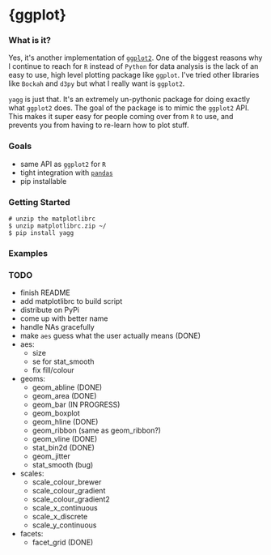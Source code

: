 # {ggplot}

### What is it?
Yes, it's another implementation of [`ggplot2`](https://github.com/hadley/ggplot2). One of the biggest reasons why I continue to reach for `R` instead of `Python` for data analysis is the lack of an easy to use, high level plotting package like `ggplot`. I've tried other libraries like `Bockah` and `d3py` but what I really want is `ggplot2`.

`yagg` is just that. It's an extremely un-pythonic package for doing exactly what `ggplot2` does. The goal of the package is to mimic the `ggplot2` API. This makes it super easy for people coming over from `R` to use, and prevents you from having to re-learn how to plot stuff.

### Goals
- same API as `ggplot2` for `R`
- tight integration with [`pandas`](https://github.com/pydata/pandas)
- pip installable

### Getting Started
    # unzip the matplotlibrc
    $ unzip matplotlibrc.zip ~/
    $ pip install yagg

### Examples

### TODO
- finish README
- add matplotlibrc to build script
- distribute on PyPi
- come up with better name
- handle NAs gracefully
- make `aes` guess what the user actually means (DONE)
- aes:
    - size
    - se for stat_smooth
    - fix fill/colour
- geoms:
    - geom_abline (DONE)
    - geom_area (DONE)
    - geom_bar (IN PROGRESS)
    - geom_boxplot
    - geom_hline (DONE)
    - geom_ribbon (same as geom_ribbon?)
    - geom_vline (DONE)
    - stat_bin2d (DONE)
    - geom_jitter
    - stat_smooth (bug)
- scales:
    - scale_colour_brewer
    - scale_colour_gradient
    - scale_colour_gradient2
    - scale_x_continuous
    - scale_x_discrete
    - scale_y_continuous
- facets:
    - facet_grid (DONE)

